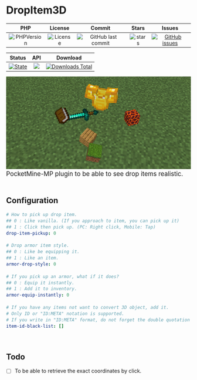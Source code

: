 # DropItem3D
|PHP|License|Commit|Stars|Issues|
|:---:|:---:|:---:|:---:|:---:|
| ![PHPVersion](https://img.shields.io/badge/PHP-v8.0-blue?style=flat-square) | ![License](https://img.shields.io/github/license/boymelancholy/DropItem3D?color=green&style=flat-square) | ![GitHub last commit](https://img.shields.io/github/last-commit/boymelancholy/DropItem3D?color=purple&style=flat-square) | ![stars](https://img.shields.io/github/stars/boymelancholy/DropItem3D?color=yellow&style=flat-square) | [![GitHub issues](https://img.shields.io/github/issues/boymelancholy/DropItem3D?color=red&style=flat-square)](https://github.com/boymelancholy/DropItem3D/issues)

|Status|API|Download|
|:---:|:---:|:---:|
| [![State](https://poggit.pmmp.io/shield.state/DropItem3D?style=flat-square)](https://poggit.pmmp.io/p/DropItem3D) | [![](https://poggit.pmmp.io/shield.api/DropItem3D?style=flat-square)](https://poggit.pmmp.io/p/DropItem3D) | [![Downloads Total](https://poggit.pmmp.io/shield.dl.total/DropItem3D?style=flat-square)](https://poggit.pmmp.io/p/DropItem3D) |

![overview](assets/di3d_overview.png)  
<span style="font-size:17px">PocketMine-MP plugin to be able to see drop items realistic.</span>  
　

## Configuration
```yaml
# How to pick up drop item.
## 0 : Like vanilla. (If you approach to item, you can pick up it)
## 1 : Click then pick up. (PC: Right click, Mobile: Tap)
drop-item-pickup: 0

# Drop armor item style.
## 0 : Like be equipping it.
## 1 : Like an item.
armor-drop-style: 0

# If you pick up an armor, what if it does?
## 0 : Equip it instantly.
## 1 : Add it to inventory.
armor-equip-instantly: 0

# If you have any items not want to convert 3D object, add it.
# Only ID or "ID:META" notation is supported.
# If you write in "ID:META" format, do not forget the double quotation marks, like "35:14".
item-id-black-list: []
```
  
　  
## Todo
- [ ] To be able to retrieve the exact coordinates by click.
